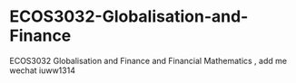 # ECOS3032-Globalisation-and-Finance
ECOS3032 Globalisation and Finance and Financial Mathematics , add me wechat iuww1314
